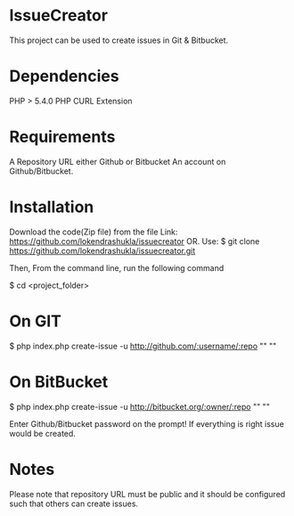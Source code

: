 IssueCreator
============

This project can be used to create issues in Git & Bitbucket.

Dependencies
============

PHP > 5.4.0
PHP CURL Extension

Requirements
============
A Repository URL either Github or Bitbucket
An account on Github/Bitbucket.

Installation
============

Download the code(Zip file) from the file Link: https://github.com/lokendrashukla/issuecreator
OR. Use:
$ git clone https://github.com/lokendrashukla/issuecreator.git <destination folder>

Then, From the command line, run the following command

$ cd <project_folder>

On GIT
======
$ php index.php create-issue -u <git-username> http://github.com/:username/:repo "<issue-title>" "<issue-description>"

On BitBucket
============
$ php index.php create-issue -u <bitbucket-username> http://bitbucket.org/:owner/:repo "<issue-title>" "<issue-description>"

Enter Github/Bitbucket password on the prompt! If everything is right issue would be created.

Notes
=====
Please note that repository URL must be public and it should be configured such that others can create issues.

